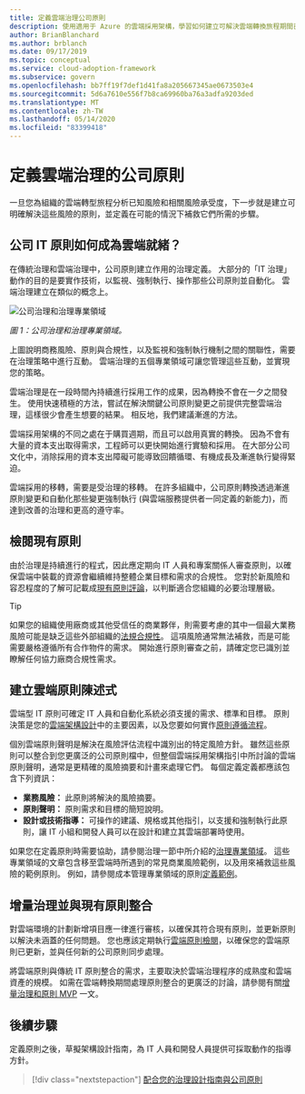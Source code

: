 ```yaml
---
title: 定義雲端治理公司原則
description: 使用適用于 Azure 的雲端採用架構，學習如何建立可解決雲端轉換旅程期間已知風險和風險承受度的原則。
author: BrianBlanchard
ms.author: brblanch
ms.date: 09/17/2019
ms.topic: conceptual
ms.service: cloud-adoption-framework
ms.subservice: govern
ms.openlocfilehash: bb7ff19f7def1d41fa8a205667345ae0673503e4
ms.sourcegitcommit: 5d6a7610e556f7b8ca69960ba76a3adfa9203ded
ms.translationtype: MT
ms.contentlocale: zh-TW
ms.lasthandoff: 05/14/2020
ms.locfileid: "83399418"
---
```

# <a name="define-corporate-policy-for-cloud-governance"></a>定義雲端治理的公司原則

一旦您為組織的雲端轉型旅程分析已知風險和相關風險承受度，下一步就是建立可明確解決這些風險的原則，並定義在可能的情況下補救它們所需的步驟。

<!-- markdownlint-disable MD026 -->

## <a name="how-can-corporate-it-policy-become-cloud-ready"></a>公司 IT 原則如何成為雲端就緒？

在傳統治理和雲端治理中，公司原則建立作用的治理定義。 大部分的「IT 治理」動作的目的是要實作技術，以監視、強制執行、操作那些公司原則並自動化。 雲端治理建立在類似的概念上。

![公司治理和治理專業領域](../../_images/operational-transformation-govern-large.png)

_圖 1：公司治理和治理專業領域。_

上圖說明商務風險、原則與合規性，以及監視和強制執行機制之間的關聯性，需要在治理策略中進行互動。 雲端治理的五個專業領域可讓您管理這些互動，並實現您的策略。

雲端治理是在一段時間內持續進行採用工作的成果，因為轉換不會在一夕之間發生。 使用快速積極的方法，嘗試在解決關鍵公司原則變更之前提供完整雲端治理，這樣很少會產生想要的結果。 相反地，我們建議漸進的方法。

雲端採用架構的不同之處在于購買週期，而且可以啟用真實的轉換。 因為不會有大量的資本支出取得需求，工程師可以更快開始進行實驗和採用。 在大部分公司文化中，消除採用的資本支出障礙可能導致回饋循環、有機成長及漸進執行變得緊迫。

雲端採用的移轉，需要是受治理的移轉。 在許多組織中，公司原則轉換透過漸進原則變更和自動化那些變更強制執行 (與雲端服務提供者一同定義的新能力)，而達到改善的治理和更高的遵守率。

<!-- markdownlint-enable MD026 -->

## <a name="review-existing-policies"></a>檢閱現有原則

由於治理是持續進行的程式，因此應定期向 IT 人員和專案關係人審查原則，以確保雲端中裝載的資源會繼續維持整體企業目標和需求的合規性。 您對於新風險和容忍程度的了解可記載成[現有原則評論](./cloud-policy-review.md)，以判斷適合您組織的必要治理層級。

> [!TIP]
> 如果您的組織使用廠商或其他受信任的商業夥伴，則需要考慮的其中一個最大業務風險可能是缺乏這些外部組織的[法規合規性](./regulatory-compliance.md)。 這項風險通常無法補救，而是可能需要嚴格遵循所有合作物件的需求。 開始進行原則審查之前，請確定您已識別並瞭解任何協力廠商合規性需求。

## <a name="create-cloud-policy-statements"></a>建立雲端原則陳述式

雲端型 IT 原則可確定 IT 人員和自動化系統必須支援的需求、標準和目標。 原則決策是您的[雲端架構設計](./governance-alignment.md)中的主要因素，以及您要如何實作[原則遵循流程](./processes.md)。

個別雲端原則聲明是解決在風險評估流程中識別出的特定風險方針。 雖然這些原則可以整合到您更廣泛的公司原則檔中，但整個雲端採用架構指引中所討論的雲端原則聲明，通常是更精確的風險摘要和計畫來處理它們。 每個定義定義都應該包含下列資訊：

- **業務風險：** 此原則將解決的風險摘要。
- **原則聲明：** 原則需求和目標的簡短說明。
- **設計或技術指導：** 可操作的建議、規格或其他指引，以支援和強制執行此原則，讓 IT 小組和開發人員可以在設計和建立其雲端部署時使用。

如果您在定義原則時需要協助，請參閱治理一節中所介紹的[治理專業領域](../governance-disciplines.md)。 這些專業領域的文章包含移至雲端時所遇到的常見商業風險範例，以及用來補救這些風險的範例原則。 例如，請參閱成本管理專業領域的原則[定義範例](../cost-management/policy-statements.md)。

## <a name="incremental-governance-and-integrating-with-existing-policy"></a>增量治理並與現有原則整合

對雲端環境的計劃新增項目應一律進行審核，以確保其符合現有原則，並更新原則以解決未涵蓋的任何問題。 您也應該定期執行[雲端原則檢閱](./cloud-policy-review.md)，以確保您的雲端原則已更新，並與任何新的公司原則同步處理。

將雲端原則與傳統 IT 原則整合的需求，主要取決於雲端治理程序的成熟度和雲端資產的規模。 如需在雲端轉換期間處理原則整合的更廣泛的討論，請參閱有關[增量治理和原則 MVP](./index.md) 一文。

## <a name="next-steps"></a>後續步驟

定義原則之後，草擬架構設計指南，為 IT 人員和開發人員提供可採取動作的指導方針。

> [!div class="nextstepaction"]
> [配合您的治理設計指南與公司原則](./governance-alignment.md)
